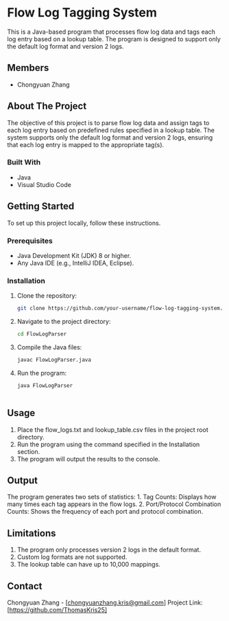 # Flow Log Tagging System

This is a Java-based program that processes flow log data and tags each log entry based on a lookup table. The program is designed to support only the default log format and version 2 logs. 

<a name="readme-top"></a>



## Members
- Chongyuan Zhang




## About The Project

The objective of this project is to parse flow log data and assign tags to each log entry based on predefined rules specified in a lookup table. The system supports only the default log format and version 2 logs, ensuring that each log entry is mapped to the appropriate tag(s).



### Built With
- Java
- Visual Studio Code



## Getting Started

To set up this project locally, follow these instructions.

### Prerequisites
- Java Development Kit (JDK) 8 or higher.
- Any Java IDE (e.g., IntelliJ IDEA, Eclipse).

### Installation
1. Clone the repository:
   ```bash
   git clone https://github.com/your-username/flow-log-tagging-system.git

2. Navigate to the project directory:
    ```bash
    cd FlowLogParser

3. Compile the Java files:
    ```bash
    javac FlowLogParser.java

4. Run the program:
    ```bash
    java FlowLogParser



## Usage

1. Place the flow_logs.txt and lookup_table.csv files in the project root directory.
2. Run the program using the command specified in the Installation section.
3. The program will output the results to the console.



## Output

The program generates two sets of statistics:
    1. Tag Counts: Displays how many times each tag appears in the flow logs.
    2. Port/Protocol Combination Counts: Shows the frequency of each port and protocol combination.




## Limitations

1. The program only processes version 2 logs in the default format.
2. Custom log formats are not supported.
3. The lookup table can have up to 10,000 mappings.



## Contact
Chongyuan Zhang - [chongyuanzhang.kris@gmail.com]
Project Link: [https://github.com/ThomasKris25]

